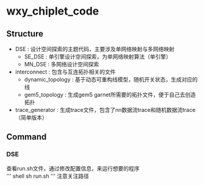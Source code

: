 # wxy_chiplet_code

## Structure  
- DSE : 设计空间探索的主题代码，主要涉及单网络映射与多网络映射  
  - SE_DSE : 单引擎设计空间探索，为单网络映射算法（单引擎）  
  - MN_DSE : 多网络设计空间探索  
- interconnect : 包含与互连拓扑相关的文件  
  - dynamic_topology : 基于动态可重构线模型，随机开关状态，生成对应的线  
  - gem5_topology : 生成gem5 garnet所需要的拓扑文件，便于自己去创造拓扑  
- trace_generator : 生成trace文件，包含了nn数据流trace和随机数据流trace（简单版本）  

## Command  

### DSE  
查看run.sh文件，通过修改配置信息，来运行想要的程序  
''' shell
sh run.sh
'''
注意关注路径  
